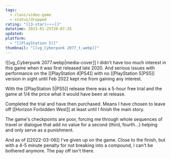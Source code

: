 ```yaml
---
tags:
  - class/video-game
  - status/dropped
rating: "[[3-star|⭐️⭐️⭐️]]"
datetime: 2023-01-25T20:07:25
updated: 
platform:
  - "[[PlayStation 5]]"
thumbnail: "[[vg_Cyberpunk 2077_t.webp]]"
---
```

![[vg_Cyberpunk 2077.webp|media-cover]]
I didn't have too much interest in this game when it was first released late 2020. And serious issues with performance on the [[PlayStation 4|PS4]] with no [[PlayStation 5|PS5]] version in sight until Feb 2022 kept me from gaining any interest.

With the [[PlayStation 5|PS5]] release there was a 5-hour free trial and the game at 1/4 the price what it would have been at release.

Completed the trial and have then purchased. Means I have chosen to leave off [[Horizon Forbidden West]] at least until I finish the main story.

The game's checkpoints are poor, forcing me through whole sequences of travel or dialogue that add no value for a second (third, fourth...) helping and only serve as a punishment.

And as of [[2022-03-06]] I've given up on the game. Close to the finish, but with a 4-5 minute penalty for not breaking into a compound, I can't be bothered anymore. The pay off isn't there.